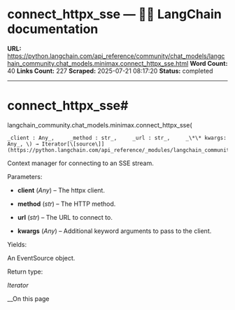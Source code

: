 # connect_httpx_sse — 🦜🔗 LangChain  documentation

**URL:** https://python.langchain.com/api_reference/community/chat_models/langchain_community.chat_models.minimax.connect_httpx_sse.html
**Word Count:** 40
**Links Count:** 227
**Scraped:** 2025-07-21 08:17:20
**Status:** completed

---

# connect\_httpx\_sse\#

langchain\_community.chat\_models.minimax.connect\_httpx\_sse\(

    _client : Any_,     _method : str_,     _url : str_,     _\*\* kwargs: Any_, \) → Iterator[\[source\]](https://python.langchain.com/api_reference/_modules/langchain_community/chat_models/minimax.html#connect_httpx_sse)\#     

Context manager for connecting to an SSE stream.

Parameters:     

  * **client** \(_Any_\) – The httpx client.

  * **method** \(_str_\) – The HTTP method.

  * **url** \(_str_\) – The URL to connect to.

  * **kwargs** \(_Any_\) – Additional keyword arguments to pass to the client.

Yields:     

An EventSource object.

Return type:     

_Iterator_

__On this page